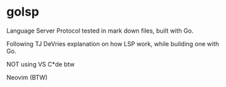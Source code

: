 # golsp
Language Server Protocol tested in mark down files, built with Go.

Following TJ DeVries explanation on how LSP work, while building one with Go.

NOT using VS C*de btw

Neovim (BTW)
